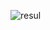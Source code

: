 <p><img align="center" src="https://github-readme-stats.vercel.app/api/top-langs?username=ResuIl&show_icons=true&locale=en&layout=compact" alt="resul" /></p>
